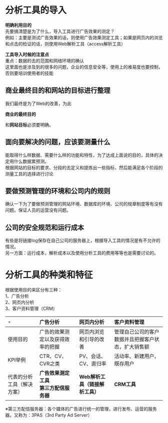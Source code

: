 # 分析工具的导入

<p>

**明确利用目的**
<br>
先要搞清楚是为了什么，导入工具进行广告效果的测定？<br>
例如：主要是测试广告效果的话，则使用广告效果测定工具；如果是网页内的浏览和点击的检证的话，则使用Web解析工具（access解析工具）
</p>

<P>

**工具导入时候的注意点**
<br>
重点：数据的去的范围和网络环境的确认<br>
这里面也是涉及到的很多的问题，企业的信息安全等，使用上的难易度也要控制，否则要培训使用者的技能
</P>

## 商业最终目的和网站的目标进行整理
<p>
我们最终是为了Web的改善，为此

**商业的最终目的**

和**网站目标**必须要明确。
</p>

## 面向要解决的问题，应该要测量什么
<p>
能取得什么样数据、需要什么样的功能和特性，为了达成上面说的目的，具体的决定用什么数据累预测。<br>
根据网站的目标的要求、分段的去定义和提炼出一些指标，然后能满足各个阶段的测量工具的选择进行讨论
</p>

## 要做预测管理的环境和公司内的规则
<p>
确认一下为了要做预测管理的网站环境、数据库的环境、公司的规章制度等有没有问题。保证人员的运营没有问题。
</p>

## 公司的安全规范和运行成本
<p>
有些是将链接log保存在自己公司的服务器上，根据导入工具的情况是有不允许的情况。<br>
另一方面：运行成本，解析成本以及使用分析工具的费用等等也是需要讨论的。

</p>

# 分析工具的种类和特征

<p>根据使用目的来区分有三种：<br>
1、广告分析<br>
2、网页内分析<br>
3、客户资料管理（CRM）
</p>


| - | 广告分析 | 网页内分析 | 客户资料管理 |
|:----------|:----------|:----------|:----------|
| 使用目的 | 广告的效果测定以及获得效率的把握 | 网页内浏览和引导的改善 | 管理自己公司的客户数据并且把握客户状态，扩大销售额 |
| KPI举例 | CTR、CV、CVR之类 | PV、会话、CV、直归率 | 活动率、新建用户、既存用户 |
| 代表的分析工具（解决方案）|  **广告效果测定工具** <br> **第三方配信服务器** | **Web解析工具（链接解析工具）** | **CRM工具** |

※第三方配信服务器：各个媒体的广告进行统一的管理，进行发布、运营的服务器。又称为：3PAS（3rd Party Ad Server）





